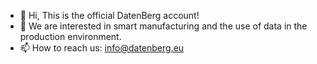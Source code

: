 - 👋 Hi, This is the official DatenBerg account!
- 👀 We are interested in smart manufacturing and the use of data in the production environment.
- 📫 How to reach us: info@datenberg.eu

<!---
DatenBerg-Software/DatenBerg-Software is a ✨ special ✨ repository because its `README.md` (this file) appears on your GitHub profile.
You can click the Preview link to take a look at your changes.
--->
